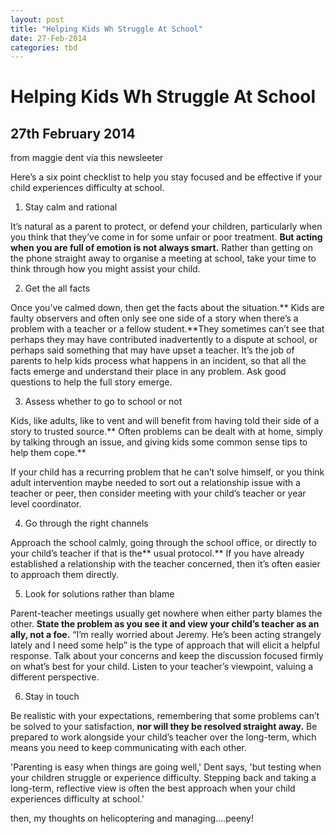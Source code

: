 ```yaml
---
layout: post
title: "Helping Kids Wh Struggle At School"
date: 27-Feb-2014
categories: tbd
---
```


# Helping Kids Wh Struggle At School

## 27th February 2014

from maggie dent via this newsleeter

 

Here’s a six point checklist to help you stay focused and be effective if your child experiences difficulty at school.

1. Stay calm and rational

It’s natural as a parent to protect,   or defend your children, particularly when you think that they’ve come in for some unfair or poor treatment. **But acting when you are full of emotion is not always smart.** Rather than getting on the phone straight away to organise a meeting at school, take your time to think through how you might assist your child.

2. Get the all facts

Once you’ve calmed down, then get the facts about the situation.** Kids are faulty observers and often only see one side of a story when there’s a problem with a teacher or a fellow student.**They sometimes can’t see that perhaps they may have contributed inadvertently to a dispute at school, or perhaps said something that may have upset a teacher. It’s the job of parents to help kids process what happens in an incident, so that all the facts emerge and understand their place in any problem. Ask good questions to help the full story emerge.

3. Assess whether to go to school or not

Kids, like adults, like to vent and will benefit from having told their side of a story to trusted source.** Often problems can be dealt with at home, simply by talking through an issue, and giving kids some common sense tips to help them cope.**

If your child has a recurring problem that he can’t solve himself, or you think adult intervention maybe needed to sort out a relationship issue with a teacher or peer, then consider meeting with your child’s teacher or year level coordinator.

4. Go through the right channels

Approach the school calmly, going through the school office, or directly to your child’s teacher if that is the** usual protocol.** If you have already established a relationship with the teacher concerned, then it’s often easier to approach them directly.

5. Look for solutions rather than blame

Parent-teacher meetings usually get nowhere when either party blames the other. **State the problem as you see it and view your child’s teacher as an ally, not a foe.** “I’m really worried about Jeremy. He’s been acting strangely lately and I need some help” is the type of approach that will elicit a helpful response. Talk about your concerns and keep the discussion focused firmly on what’s best for your child. Listen to your teacher’s viewpoint, valuing a different perspective.

6. Stay in touch

Be realistic with your expectations, remembering that some problems can’t be solved to your satisfaction, **nor will they be resolved straight away.** Be prepared to work alongside your child’s teacher over the long-term, which means you need to keep communicating with each other.

'Parenting is easy when things are going well,' Dent says, 'but testing when your children struggle or experience difficulty. Stepping back and taking a long-term, reflective view is often the best approach when your child experiences difficulty at school.'

then, my thoughts on helicoptering and managing....peeny!
